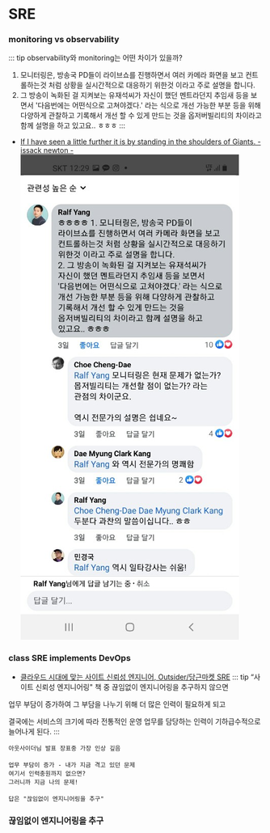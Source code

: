 # SRE 
### monitoring vs observability
::: tip observability와 monitoring는 어떤 차이가 있을까?
1. 모니터링은, 방송국 PD들이 라이브쇼를 진행하면서 여러 카메라 화면을 보고 컨트롤하는것 처럼 상황을 실시간적으로 대응하기 위한것 이라고 주로 설명을 합니다.
2. 그 방송이 녹화된 걸 지켜보는 유재석씨가 자신이 했던 멘트라던지 추임새 등을 보면서 '다음번에는 어떤식으로 고쳐야겠다.' 라는 식으로 개선 가능한 부분 등을 위해 다양하게 관찰하고 기록해서 개선 할 수 있게 만드는 것을 옵저버빌리티의 차이라고 함께 설명을 하고 있고요.. ㅎㅎㅎ
:::
-  [If I have seen a little further it is by standing in the shoulders of Giants. - issack newton -](https://dayofblog.pe.kr/758)
![observability vs monitoring](../../../images/tech/observabilityVSmonitoring.jpeg)

### class SRE implements DevOps
- [클라우드 시대에 맞는 사이트 신뢰성 엔지니어, Outsider/당근마켓 SRE](https://docs.google.com/presentation/d/1-kA1N_7kCwJTwBizE3KJ6AhHghGqI8WZfMkBr0WuqWo/edit#slide=id.g13fe81ef2f1_18_42)
::: tip “사이트 신뢰성 엔지니어링" 책 중
끊임없이 엔지니어링을 추구하지 않으면

업무 부담이 증가하여 그 부담을 나누기 위해
더 많은 인력이 필요하게 되고

결국에는 서비스의 크기에 따라
전통적인 운영 업무를 담당하는 인력이 기하급수적으로 늘어나게 된다.
:::
```
아웃사이더님 발표 장표중 가장 인상 깊음

업무 부담이 증가 - 내가 지금 격고 있던 문제
여기서 인력충원까지 없으면?
그러니까 지금 나의 문제!

답은 "끊임없이 엔지니어링을 추구"
```

### 끊임없이 엔지니어링을 추구
